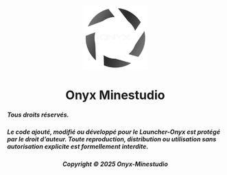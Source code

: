 <p align="center"><img src="./app/assets/images/onyx_logo_detoutrer.png" width="150px" height="150px" alt="aventium softworks"></p>

<h1 align="center">Onyx Minestudio</h1>

<em><h5>Tous droits réservés.</h5></em>
<em><h5>Le code ajouté, modifié ou développé pour le Launcher-Onyx est protégé par le droit d’auteur. Toute reproduction, distribution ou utilisation sans autorisation explicite est formellement interdite.</h5></em>

<em><h5 align="center">Copyright © 2025 Onyx-Minestudio</h5></em>
